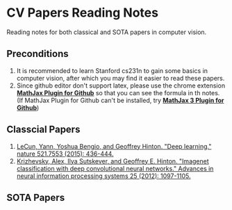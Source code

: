 # CV Papers Reading Notes
Reading notes for both classical and SOTA papers in computer vision.
## Preconditions
1. It is recommended to learn Stanford cs231n to gain some basics in computer vision, after which you may find it easier to read these papers.
2. Since github editor don't support latex, please use the chrome extension [**MathJax Plugin for Github**](https://chrome.google.com/webstore/detail/mathjax-plugin-for-github/ioemnmodlmafdkllaclgeombjnmnbima) so that you can see the formula in th notes. (If MathJax Plugin for Github can't be installed, try [**MathJax 3 Plugin for Github**](https://chrome.google.com/webstore/detail/mathjax-3-plugin-for-gith/peoghobgdhejhcmgoppjpjcidngdfkod/related))

## Classcial Papers
1. [LeCun, Yann, Yoshua Bengio, and Geoffrey Hinton. "Deep learning." nature 521.7553 (2015): 436-444.](classical/1.%20Deep%20learning.md)
2. [Krizhevsky, Alex, Ilya Sutskever, and Geoffrey E. Hinton. "Imagenet classification with deep convolutional neural networks." Advances in neural information processing systems 25 (2012): 1097-1105.](classical/2.%20AlexNet.md)

## SOTA Papers
